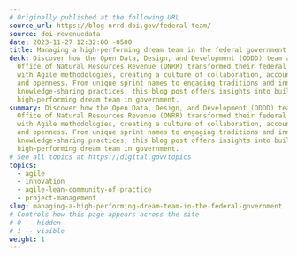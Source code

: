 ```yaml
---
# Originally published at the following URL
source_url: https://blog-nrrd.doi.gov/federal-team/
source: doi-revenuedata
date: 2023-11-27 12:32:00 -0500
title: Managing a high-performing dream team in the federal government
deck: Discover how the Open Data, Design, and Development (ODDD) team at the
  Office of Natural Resources Revenue (ONRR) transformed their federal projects
  with Agile methodologies, creating a culture of collaboration, accountability,
  and openness. From unique sprint names to engaging traditions and innovative
  knowledge-sharing practices, this blog post offers insights into building a
  high-performing dream team in government.
summary: Discover how the Open Data, Design, and Development (ODDD) team at the
  Office of Natural Resources Revenue (ONRR) transformed their federal projects
  with Agile methodologies, creating a culture of collaboration, accountability,
  and openness. From unique sprint names to engaging traditions and innovative
  knowledge-sharing practices, this blog post offers insights into building a
  high-performing dream team in government.
# See all topics at https://digital.gov/topics
topics:
  - agile
  - innovation
  - agile-lean-community-of-practice
  - project-management
slug: managing-a-high-performing-dream-team-in-the-federal-government
# Controls how this page appears across the site
# 0 -- hidden
# 1 -- visible
weight: 1
---
```

